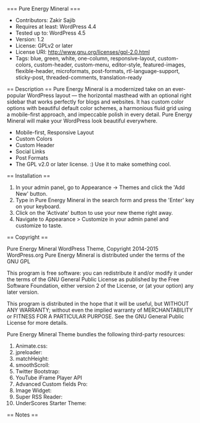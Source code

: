 === Pure Energy Mineral ===
* Contributors: Zakir Sajib
* Requires at least: WordPress 4.4
* Tested up to: WordPress 4.5
* Version: 1.2
* License: GPLv2 or later
* License URI: http://www.gnu.org/licenses/gpl-2.0.html
* Tags: blue, green, white, one-column, responsive-layout, custom-colors, custom-header, custom-menu, editor-style, featured-images, flexible-header, microformats, post-formats, rtl-language-support, sticky-post, threaded-comments, translation-ready

== Description ==
Pure Energy Mineral is a modernized take on an ever-popular WordPress layout — the horizontal masthead with an optional right sidebar that works perfectly for blogs and websites. It has custom color options with beautiful default color schemes, a harmonious fluid grid using a mobile-first approach, and impeccable polish in every detail. Pure Energy Mineral will make your WordPress look beautiful everywhere.

* Mobile-first, Responsive Layout
* Custom Colors
* Custom Header
* Social Links
* Post Formats
* The GPL v2.0 or later license. :) Use it to make something cool.


== Installation ==

1. In your admin panel, go to Appearance -> Themes and click the 'Add New' button.
2. Type in Pure Energy Mineral in the search form and press the 'Enter' key on your keyboard.
3. Click on the 'Activate' button to use your new theme right away.
5. Navigate to Appearance > Customize in your admin panel and customize to taste.

== Copyright ==

Pure Energy Mineral WordPress Theme, Copyright 2014-2015 WordPress.org
Pure Energy Mineral is distributed under the terms of the GNU GPL

This program is free software: you can redistribute it and/or modify
it under the terms of the GNU General Public License as published by
the Free Software Foundation, either version 2 of the License, or
(at your option) any later version.

This program is distributed in the hope that it will be useful,
but WITHOUT ANY WARRANTY; without even the implied warranty of
MERCHANTABILITY or FITNESS FOR A PARTICULAR PURPOSE. See the
GNU General Public License for more details.

Pure Energy Mineral Theme bundles the following third-party resources:

1. Animate.css: 
2. jpreloader:
3. matchHeight:
4. smoothScroll:
5. Twitter Bootstrap:
6. YouTube iFrame Player API
7. Advanced Custom fields Pro:
8. Image Widget:
9. Super RSS Reader:
10. UnderScores Starter Theme:



== Notes ==

